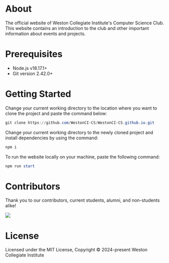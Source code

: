 # About

The official website of Weston Collegiate Institute's Computer Science Club. This website 
contains an introduction to the club and other important information about events and projects.

# Prerequisites 

* Node.js v18.17.1+
* Git version 2.42.0+

# Getting Started

Change your current working directory to the location where you want to clone the project and paste the command below:
```powershell
git clone https://github.com/WestonCI-CS/WestonCI-CS.github.io.git
```

Change your current working directory to the newly cloned project and install dependencies by using the command:
```powershell
npm i
```

To run the website locally on your machine, paste the following command:
```powershell
npm run start
```

# Contributors

Thank you to our contributors, current students, alumni, and non-students alike!

<a href="https://github.com/WestonCI-CS/WestonCI-CS.github.io/graphs/contributors">
  <img src="https://contrib.rocks/image?repo=WestonCI-CS/WestonCI-CS.github.io&max=400&columns=20" />
</a>

# License

Licensed under the MIT License, Copyright © 2024-present Weston Collegiate Institute
